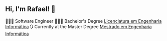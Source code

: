  ## Hi, I'm Rafael! 👋

🧑🏽‍💻 Software Engineer
🧑🏽‍🎓 Bachelor's Degree [Licenciatura em Engenharia Informática](https://web.di.uminho.pt/sitedi/enginf/)
🔃 Currently at the Master Degree [Mestrado em Engenharia Informática](https://web.di.uminho.pt/sitedi/meinf/)
